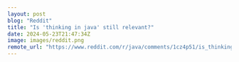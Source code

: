 ```yaml
---
layout: post
blog: "Reddit"
title: "Is 'thinking in java' still relevant?"
date: 2024-05-23T21:47:34Z
image: images/reddit.png
remote_url: "https://www.reddit.com/r/java/comments/1cz4p51/is_thinking_in_java_still_relevant/"
---
```

